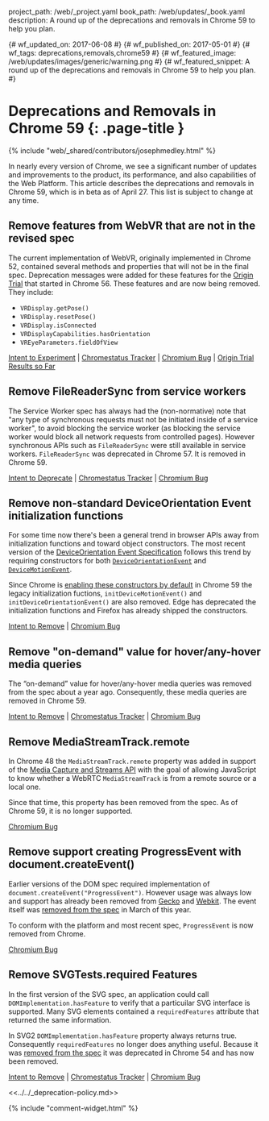 project_path: /web/_project.yaml
book_path: /web/updates/_book.yaml
description: A round up of the deprecations and removals in Chrome 59 to help you plan.

{# wf_updated_on: 2017-06-08 #}
{# wf_published_on: 2017-05-01 #}
{# wf_tags: deprecations,removals,chrome59 #}
{# wf_featured_image: /web/updates/images/generic/warning.png #}
{# wf_featured_snippet: A round up of the deprecations and removals in Chrome 59 to help you plan. #}

# Deprecations and Removals in Chrome 59 {: .page-title }

{% include "web/_shared/contributors/josephmedley.html" %}

In nearly every version of Chrome, we see a significant number of updates and
improvements to the product, its performance, and also capabilities of the Web
Platform. This article describes the deprecations and removals in Chrome 59,
which is in beta as of April 27. This list is subject to change at any time.

## Remove features from WebVR that are not in the revised spec

The current implementation of WebVR, originally implemented in Chrome 52,
contained several methods and properties that will not be in the final spec.
Deprecation messages were added for these features for the
[Origin Trial](https://github.com/jpchase/OriginTrials/blob/gh-pages/explainer.md)
that started in Chrome 56. These features and are now being removed. They include:

- `VRDisplay.getPose()`
- `VRDisplay.resetPose()`
- `VRDisplay.isConnected`
- `VRDisplayCapabilities.hasOrientation`
- `VREyeParameters.fieldOfView`

[Intent to Experiment](https://groups.google.com/a/chromium.org/d/topic/blink-dev/zGAzqfi0e00/discussion) &#124;
[Chromestatus Tracker](https://www.chromestatus.com/feature/4532810371039232) &#124;
[Chromium Bug](https://bugs.chromium.org/p/chromium/issues/detail?id=706561&desc=2) &#124;
[Origin Trial Results so Far](https://groups.google.com/a/chromium.org/d/topic/blink-dev/c41q3tyCBJE/discussion)

## Remove FileReaderSync from service workers

The Service Worker spec has always had the (non-normative) note that "any type
of synchronous requests must not be initiated inside of a service worker", to
avoid blocking the service worker (as blocking the service worker would block
all network requests from controlled pages). However synchronous APIs such as
`FileReaderSync` were still available in service workers. `FileReaderSync` was
deprecated in Chrome 57. It is removed in Chrome 59.

[Intent to Deprecate](https://groups.google.com/a/chromium.org/d/topic/blink-dev/cjWtqRD6iw8/discussion) &#124;
[Chromestatus Tracker](https://www.chromestatus.com/feature/5739144722513920) &#124;
[Chromium Bug](https://bugs.chromium.org/p/chromium/issues/detail?id=688586)

## Remove non-standard DeviceOrientation Event initialization functions

For some time now there's been a general trend in browser APIs away from
initialization functions and toward object constructors. The most recent version
of the [DeviceOrientation Event Specification](https://w3c.github.io/deviceorientation/spec-source-orientation.html)
follows this trend by requiring constructors for both
[`DeviceOrientationEvent`](https://developer.mozilla.org/en-US/docs/Web/API/DeviceOrientationEvent/DeviceOrientationEvent)
and [`DeviceMotionEvent`](https://developer.mozilla.org/en-US/docs/Web/API/DeviceMotionEvent/DeviceMotionEvent).

Since Chrome is
[enabling these constructors by default](https://www.chromestatus.com/features/4659236399218688)
in Chrome 59 the legacy initialization fuctions, `initDeviceMotionEvent()` and
`initDeviceOrientationEvent()` are also removed. Edge has deprecated the
initialization functions and Firefox has already shipped the constructors.

[Intent to Remove](https://groups.google.com/a/chromium.org/d/topic/blink-dev/XlnBk6qzkuw/discussion) &#124;
[Chromium Bug](https://bugs.chromium.org/p/chromium/issues/detail?id=697598)

## Remove "on-demand" value for hover/any-hover media queries

The “on-demand” value for hover/any-hover media queries was removed from the
spec about a year ago. Consequently, these media queries are removed in Chrome
59.

[Intent to Remove](https://groups.google.com/a/chromium.org/d/topic/blink-dev/-sTmxMpl6iI/discussion) &#124;
[Chromestatus Tracker](https://www.chromestatus.com/feature/4719452646014976) &#124;
[Chromium Bug](https://bugs.chromium.org/p/chromium/issues/detail?id=654861)


## Remove MediaStreamTrack.remote

In Chrome 48 the `MediaStreamTrack.remote` property was added in support of the
[Media Capture and Streams API](https://w3c.github.io/mediacapture-main/)
with the goal of allowing JavaScript to know whether a WebRTC `MediaStreamTrack`
is from a remote source or a local one.

Since that time, this property has been removed from the spec. As of
Chrome 59, it is no longer supported.

[Chromium Bug](https://bugs.chromium.org/p/chromium/issues/detail?id=598704)


## Remove support creating ProgressEvent with document.createEvent()

Earlier versions of the DOM spec required implementation of
`document.createEvent("ProgressEvent")`. However usage was always low and
support has already been removed from
[Gecko](https://bugzilla.mozilla.org/show_bug.cgi?id=843489) and
[Webkit](https://bugs.webkit.org/show_bug.cgi?id=71340). The event itself was
[removed from the spec](https://github.com/whatwg/dom/pull/421/files) in March
of this year.

To conform with the platform and most recent spec, `ProgressEvent` is now removed from Chrome.

[Chromium Bug](https://bugs.chromium.org/p/chromium/issues/detail?id=703559)


## Remove SVGTests.required Features

In the first version of the SVG spec, an application could call
`DOMImplementation.hasFeature` to verify that a particuilar SVG interface is
supported. Many SVG elements contained a `requiredFeatures` attribute that
returned the same information.

In SVG2 `DOMImplementation.hasFeature` property always returns true.
Consequently `requiredFeatures` no longer does anything useful. Because it was
[removed from the spec](https://github.com/w3c/svgwg/commit/9a30d01f6410dc516c5f874d71e957230a3448cd)
it was deprecated in Chrome 54 and has now been removed.

[Intent to Remove](https://groups.google.com/a/chromium.org/d/topic/blink-dev/qiFyionxCYg/discussion) &#124;
[Chromestatus Tracker](https://www.chromestatus.com/feature/5720709590417408) &#124;
[Chromium Bug](https://bugs.chromium.org/p/chromium/issues/detail?id=635420)








<<../../_deprecation-policy.md>>

{% include "comment-widget.html" %}